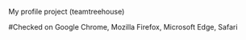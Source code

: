 My profile project (teamtreehouse)

#Checked on Google Chrome, Mozilla Firefox, Microsoft Edge, Safari 
